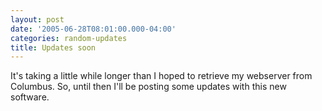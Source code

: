 ```yaml
---
layout: post
date: '2005-06-28T08:01:00.000-04:00'
categories: random-updates
title: Updates soon
---
```


It's taking a little while longer than I hoped to retrieve my webserver from Columbus. So, until then I'll be posting some updates with this new software.